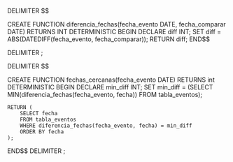  DELIMITER $$

CREATE FUNCTION diferencia_fechas(fecha_evento DATE, fecha_comparar DATE)
RETURNS INT
DETERMINISTIC
BEGIN
    DECLARE diff INT;
    SET diff = ABS(DATEDIFF(fecha_evento, fecha_comparar));
    RETURN diff;
END$$

DELIMITER ;


 DELIMITER $$

CREATE FUNCTION fechas_cercanas(fecha_evento DATE)
RETURNS int 
DETERMINISTIC
BEGIN
    DECLARE min_diff INT;
    SET min_diff = (SELECT MIN(diferencia_fechas(fecha_evento, fecha)) FROM tabla_eventos);
    
    RETURN (
        SELECT fecha
        FROM tabla_eventos
        WHERE diferencia_fechas(fecha_evento, fecha) = min_diff
        ORDER BY fecha
    );
END$$
DELIMITER ;
